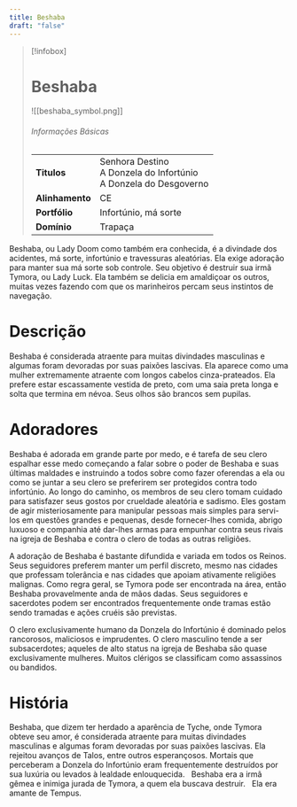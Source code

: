 ```yaml
---
title: Beshaba
draft: "false"
---
```

> [!infobox]
> # Beshaba
> ![[beshaba_symbol.png]]
> ###### Informações Básicas
> | | |
> | ---- | ---- |
> | **Titulos** | Senhora Destino<br/>A Donzela do Infortúnio<br/>A Donzela do Desgoverno |
> | **Alinhamento** | CE |
> | **Portfólio** | Infortúnio, má sorte |
> | **Domínio** | Trapaça |

Beshaba, ou Lady Doom como também era conhecida, é a divindade dos acidentes, má sorte, infortúnio e travessuras aleatórias. Ela exige adoração para manter sua má sorte sob controle. Seu objetivo é destruir sua irmã Tymora, ou Lady Luck. Ela também se delicia em amaldiçoar os outros, muitas vezes fazendo com que os marinheiros percam seus instintos de navegação.

# Descrição
Beshaba é considerada atraente para muitas divindades masculinas e algumas foram devoradas por suas paixões lascivas. Ela aparece como uma mulher extremamente atraente com longos cabelos cinza-prateados. Ela prefere estar escassamente vestida de preto, com uma saia preta longa e solta que termina em névoa. Seus olhos são brancos sem pupilas.

# Adoradores
Beshaba é adorada em grande parte por medo, e é tarefa de seu clero espalhar esse medo começando a falar sobre o poder de Beshaba e suas últimas maldades e instruindo a todos sobre como fazer oferendas a ela ou como se juntar a seu clero se preferirem ser protegidos contra todo infortúnio. Ao longo do caminho, os membros de seu clero tomam cuidado para satisfazer seus gostos por crueldade aleatória e sadismo. Eles gostam de agir misteriosamente para manipular pessoas mais simples para servi-los em questões grandes e pequenas, desde fornecer-lhes comida, abrigo luxuoso e companhia até dar-lhes armas para empunhar contra seus rivais na igreja de Beshaba e contra o clero de todas as outras religiões.   

A adoração de Beshaba é bastante difundida e variada em todos os Reinos. Seus seguidores preferem manter um perfil discreto, mesmo nas cidades que professam tolerância e nas cidades que apoiam ativamente religiões malignas. Como regra geral, se Tymora pode ser encontrada na área, então Beshaba provavelmente anda de mãos dadas. Seus seguidores e sacerdotes podem ser encontrados frequentemente onde tramas estão sendo tramadas e ações cruéis são previstas.   

O clero exclusivamente humano da Donzela do Infortúnio é dominado pelos rancorosos, maliciosos e imprudentes. O clero masculino tende a ser subsacerdotes; aqueles de alto status na igreja de Beshaba são quase exclusivamente mulheres. Muitos clérigos se classificam como assassinos ou bandidos.

# História
Beshaba, que dizem ter herdado a aparência de Tyche, onde Tymora obteve seu amor, é considerada atraente para muitas divindades masculinas e algumas foram devoradas por suas paixões lascivas. Ela rejeitou avanços de Talos, entre outros esperançosos. Mortais que perceberam a Donzela do Infortúnio eram frequentemente destruídos por sua luxúria ou levados à lealdade enlouquecida.   Beshaba era a irmã gêmea e inimiga jurada de Tymora, a quem ela buscava destruir.   Ela era amante de Tempus.